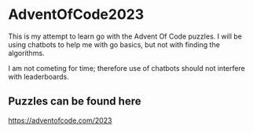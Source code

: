 # AdventOfCode2023

This is my attempt to learn go with the Advent Of Code puzzles. 
I will be using chatbots to help me with go basics, but not with finding the algorithms.

I am not cometing for time; therefore use of chatbots should not interfere with leaderboards. 


## Puzzles can be found here
https://adventofcode.com/2023
